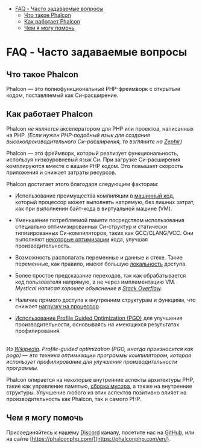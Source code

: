 <div class='article-menu'>
  <ul>
    <li>
      <a href="#overview">FAQ - Часто задаваемые вопросы</a>
      <ul>
        <li>
          <a href="#what-is-phalcon">Что такое Phalcon</a>
        </li>
        <li>
          <a href="#how-phalcon-works">Как работает Phalcon</a>
        </li>
        <li>
          <a href="#how-can-i-help">Чем я могу помочь</a>
        </li>
      </ul>
    </li>
  </ul>
</div>

<a name='overview'></a>

# FAQ - Часто задаваемые вопросы

<a name='what-is-phalcon'></a>

## Что такое Phalcon

Phalcon — это полнофункциональный PHP-фреймворк с открытым кодом, поставляемый как Си-расширение.

<a name='how-phalcon-works'></a>

## Как работает Phalcon

Phalcon *не является* акселератором для PHP или проектов, написанных на PHP. *(Если нужен PHP-подобный язык для создания высокопроизводительного Си-расширения, то взгляните на [Zephir](https://github.com/phalcon/zephir))*

Phalcon — это фреймворк, который реализует функциональность, используя низкоуровневый язык Си. При загрузке Си-расширения комплируются вместе с вашим PHP кодом. Это повышает скорость приложения и снижает затраты ресурсов.

Phalcon достигает этого благодаря следующим факторам:

- Использование преимущества компиляции в [машинный код](https://en.wikipedia.org/wiki/Machine_code), который процессор может выполнять напрямую, без лишних затрат, как при выполнении байт-кода в виртуальной машине (VM).

- Уменьшение потребляемой памяти посредством использования специально оптимизированных Си-структур и статически типизированных Си-компиляторов, таких как GCC/CLANG/VCC. Они выполняют [некоторые оптимизации](https://en.wikipedia.org/wiki/Category:Compiler_optimizations) кода, улучшая производительность.

- Возможность располагать переменные и данные и стеке. Такие переменные, как правило, имеют большую [локальность](https://en.wikipedia.org/wiki/Locality_of_reference) доступа.

- Более простое предсказание переходов, так как обрабатывается код пользователя напрямую, а не через имплементацию VM. *Mystical написал хорошее объяснение в [Stack Overflow](https://stackoverflow.com/a/11227902/1661465).*

- Наличие прямого доступа к внутренним структурам и функциям, что снижает [нагрузку на процессор](https://en.wikipedia.org/wiki/CPU-bound).

- [Использование Profile Guided Optimization (PGO)](https://en.wikipedia.org/wiki/Profile-guided_optimization) для улучшения производительности, основываясь на имеющихся результатах профилирования.

<br /> *Из [Wikipedia](https://en.wikipedia.org/wiki/Profile-guided_optimization). Profile-guided optimization (PGO, иногда произносится как pogo) — это техника оптимизации программы компилятором, которая использует профилирование для улучшения производительности программы.* <br />  


Phalcon опирается на некоторые внутренние аспекты архитектуры PHP, такие как управление памятью, [сборка мусора](https://en.wikipedia.org/wiki/Garbage_collection_(computer_science)), а также на внутренние структуры. Улучшение любого из этих аспектов позитивно влияет на производительность как Phalcon, так и самого PHP.

<a name='how-can-i-help'></a>

## Чем я могу помочь

Присоединяйтесь к нашему [Discord](https://phalcon.link/discord) каналу, посетите нас на [GitHub](https://github.com/phalcon), или на сайте [https://phalconphp.com/](https://phalconphp.com/en/).